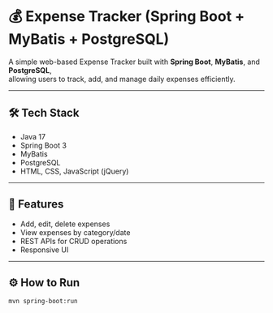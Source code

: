 # 💰 Expense Tracker (Spring Boot + MyBatis + PostgreSQL)

A simple web-based Expense Tracker built with **Spring Boot**, **MyBatis**, and **PostgreSQL**,  
allowing users to track, add, and manage daily expenses efficiently.

---

## 🛠 Tech Stack
- Java 17
- Spring Boot 3
- MyBatis
- PostgreSQL
- HTML, CSS, JavaScript (jQuery)

---

## 🚀 Features
- Add, edit, delete expenses  
- View expenses by category/date  
- REST APIs for CRUD operations  
- Responsive UI  

---

## ⚙️ How to Run
```bash
mvn spring-boot:run
